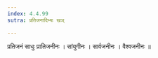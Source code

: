 ```yaml
---
index: 4.4.99
sutra: प्रतिजनादिभ्यः खञ्

---
```

 प्रतिजनं साधुः प्रातिजनीनः । सांयुगीनः । सार्वजनीनः । वैश्वजनीनः ॥